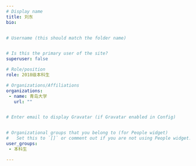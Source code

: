 ```yaml
---
# Display name
title: 刘东
bio: 


# Username (this should match the folder name)


# Is this the primary user of the site?
superuser: false

# Role/position
role: 2018级本科生

# Organizations/Affiliations
organizations:
 - name: 青岛大学
   url: ""


# Enter email to display Gravatar (if Gravatar enabled in Config)


# Organizational groups that you belong to (for People widget)
#   Set this to `[]` or comment out if you are not using People widget.
user_groups:
 - 本科生

---
```





